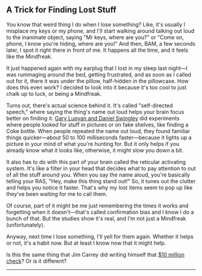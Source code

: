 <html lang="en">
<head>
    <meta charset="UTF-8">
    <meta name="viewport" content="width=device-width, initial-scale=1.0">
    <title>Call it!</title>
    <link rel="stylesheet" href="override.css">
</head>
<body>
    <article>
        <h1>A Trick for Finding Lost Stuff</h1>
        <p>You know that weird thing I do when I lose something? Like, it's usually I misplace my keys or my phone, and I'll start walking around talking out loud to the inanimate object, saying "Mr keys, where are you?" or "Come on, phone, I know you're hiding, where are you!" And then, BAM, a few seconds later, I spot it right there in front of me. It happens all the time, and it feels like the Mindfreak.</p>
        <p>It just happened again with my earplug that I lost in my sleep last night—I was rummaging around the bed, getting frustrated, and as soon as I called out for it, there it was under the pillow, half-hidden in the pillowcase. How does this even work? I decided to look into it because it's too cool to just chalk up to luck, or being a Mindfreak.</p>
        <p>Turns out, there's actual science behind it. It's called "self-directed speech," where saying the thing's name out loud helps your brain focus better on finding it. <a href="https://pubmed.ncbi.nlm.nih.gov/22489646/">Gary Lupyan and Daniel Swingley</a> did experiments where people looked for stuff in pictures or on fake shelves, like finding a Coke bottle. When people repeated the name out loud, they found familiar things quicker—about 50 to 100 milliseconds faster—because it lights up a picture in your mind of what you're hunting for. But it only helps if you already know what it looks like, otherwise, it might slow you down a bit.</p>
        <p>It also has to do with this part of your brain called the reticular activating system. It's like a filter in your head that decides what to pay attention to out of all the stuff around you. When you say the name aloud, you're basically telling your RAS, "Hey, make this thing stand out!" So, it tunes out the clutter and helps you notice it faster. That's why my lost items seem to pop up like they've been waiting for me to call them.</p>
        <p>Of course, part of it might be me just remembering the times it works and forgetting when it doesn't—that's called confirmation bias and I know I do a bunch of that. But the studies show it's real, and I'm not just a Mindfreak (unfortunately).</p>
        <p>Anyway, next time I lose something, I'll yell for them again. Whether it helps or not, it's a habit now. But at least I know now that it might help.</p>
        <p>Is this the same thing that Jim Carrey did writing himself that <a href="https://youtu.be/P_Wovx6tRnY?si=RI8trX1uRqPGqjXl">$10 million check</a>? Or is it different?</p>
        <hr>
    </article>
</body>
</html>